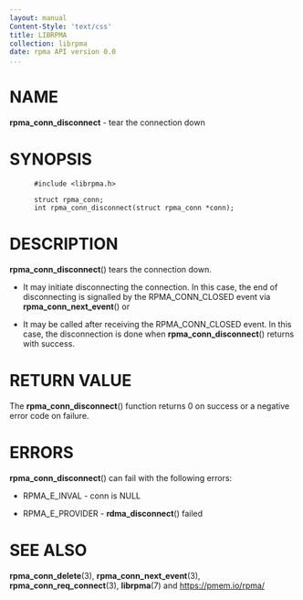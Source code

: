 ```yaml
---
layout: manual
Content-Style: 'text/css'
title: LIBRPMA
collection: librpma
date: rpma API version 0.0
...
```


[comment]: <> (SPDX-License-Identifier: BSD-3-Clause)
[comment]: <> (Copyright 2020, Intel Corporation)

NAME
====

**rpma\_conn\_disconnect** - tear the connection down

SYNOPSIS
========

          #include <librpma.h>

          struct rpma_conn;
          int rpma_conn_disconnect(struct rpma_conn *conn);

DESCRIPTION
===========

**rpma\_conn\_disconnect**() tears the connection down.

-   It may initiate disconnecting the connection. In this case, the end
    of disconnecting is signalled by the RPMA\_CONN\_CLOSED event via
    **rpma\_conn\_next\_event**() or

-   It may be called after receiving the RPMA\_CONN\_CLOSED event. In
    this case, the disconnection is done when
    **rpma\_conn\_disconnect**() returns with success.

RETURN VALUE
============

The **rpma\_conn\_disconnect**() function returns 0 on success or a
negative error code on failure.

ERRORS
======

**rpma\_conn\_disconnect**() can fail with the following errors:

-   RPMA\_E\_INVAL - conn is NULL

-   RPMA\_E\_PROVIDER - **rdma\_disconnect**() failed

SEE ALSO
========

**rpma\_conn\_delete**(3), **rpma\_conn\_next\_event**(3),
**rpma\_conn\_req\_connect**(3), **librpma**(7) and
https://pmem.io/rpma/
